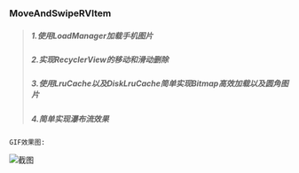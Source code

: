 ### MoveAndSwipeRVItem


>##### 1.使用LoadManager加载手机图片
>##### 2.实现RecyclerView的移动和滑动删除
>##### 3.使用LruCache以及DiskLruCache简单实现Bitmap高效加载以及圆角图片
>##### 4.简单实现瀑布流效果
```GIF效果图:```

![截图](https://github.com/Markcz/MoveAndSwipeRVItem/blob/master/art.gif)


